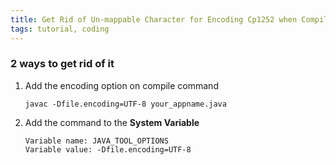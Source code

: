 ```yaml
---
title: Get Rid of Un-mappable Character for Encoding Cp1252 when Compiling Java
tags: tutorial, coding
---
```


### 2 ways to get rid of it

1. Add the encoding option on compile command

    ```terminal
    javac -Dfile.encoding=UTF-8 your_appname.java
    ```

2. Add the command to the **System Variable**

    ```terminal
    Variable name: JAVA_TOOL_OPTIONS
    Variable value: -Dfile.encoding=UTF-8
    ```
